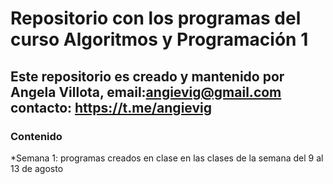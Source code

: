 # Repositorio con los programas del curso Algoritmos y Programación 1
## Este repositorio es creado y mantenido por Angela Villota, email:angievig@gmail.com contacto: https://t.me/angievig

### Contenido

*Semana 1: programas creados en clase en las clases de la semana del 9 al 13 de agosto

